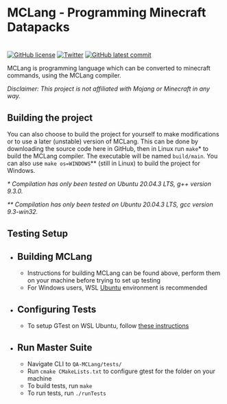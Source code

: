 
# MCLang - Programming Minecraft Datapacks 
#

[![GitHub license](https://badgen.net/github/license/PurpleStripedUnicorn/MCLang)](https://github.com/PurpleStripedUnicorn/MCLang/blob/master/LICENSE)
[![Twitter](https://badgen.net/badge/icon/twitter/cyan?icon=twitter&label)](https://twitter.com/striped_purple)
[![GitHub latest commit](https://badgen.net/github/last-commit/PurpleStripedUnicorn/MCLang/main)](https://GitHub.com/PurpleStripedUnicorn/MCLang/commit/)

MCLang is programming language which can be converted to minecraft commands, using the MCLang compiler.

*Disclaimer: This project is not affiliated with Mojang or Minecraft in any way.*

## Building the project

You can also choose to build the project for yourself to make modifications or to use a later (unstable) version of MCLang. This can be done by downloading the source code here in GitHub, then in Linux run `make`* to build the MCLang compiler. The executable will be named `build/main`. You can also use `make os=WINDOWS`** (still in Linux) to build the project for Windows.

_* Compilation has only been tested on Ubuntu 20.04.3 LTS, g++ version 9.3.0._

_** Compilation has only been tested on Ubuntu 20.04.3 LTS, gcc version 9.3-win32._

## Testing Setup
 - ## Building MCLang
   - Instructions for building MCLang can be found above, perform them on your machine before trying to set up testing
   - For Windows users, WSL [Ubuntu](https://ubuntu.com/wsl) environment is recommended
 - ## Configuring Tests
   - To setup GTest on WSL Ubuntu, follow [these instructions](https://www.eriksmistad.no/getting-started-with-google-test-on-ubuntu/)
 - ## Run Master Suite
   - Navigate CLI to `QA-MCLang/tests/`
   - Run `cmake CMakeLists.txt` to configure gtest for the folder on your machine
   - To build tests, run `make`
   - To run tests, run `./runTests`